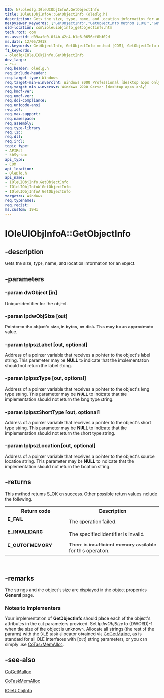 ```yaml
---
UID: NF:oledlg.IOleUIObjInfoA.GetObjectInfo
title: IOleUIObjInfoA::GetObjectInfo (oledlg.h)
description: Gets the size, type, name, and location information for an object.
helpviewer_keywords: ["GetObjectInfo","GetObjectInfo method [COM]","GetObjectInfo method [COM]","IOleUIObjInfo interface","GetObjectInfo method [COM]","IOleUIObjInfoA interface","GetObjectInfo method [COM]","IOleUIObjInfoW interface","IOleUIObjInfo interface [COM]","GetObjectInfo method","IOleUIObjInfo::GetObjectInfo","IOleUIObjInfoA interface [COM]","GetObjectInfo method","IOleUIObjInfoA.GetObjectInfo","IOleUIObjInfoA::GetObjectInfo","IOleUIObjInfoW interface [COM]","GetObjectInfo method","IOleUIObjInfoW::GetObjectInfo","_ole_IOleUIObjInfo_GetObjectInfo","com.ioleuiobjinfo_getobjectinfo","oledlg/IOleUIObjInfo::GetObjectInfo","oledlg/IOleUIObjInfoA::GetObjectInfo","oledlg/IOleUIObjInfoW::GetObjectInfo"]
old-location: com\ioleuiobjinfo_getobjectinfo.htm
tech.root: com
ms.assetid: d09aafd0-0f4b-42c4-b1e6-0656cf0bd02d
ms.date: 12/05/2018
ms.keywords: GetObjectInfo, GetObjectInfo method [COM], GetObjectInfo method [COM],IOleUIObjInfo interface, GetObjectInfo method [COM],IOleUIObjInfoA interface, GetObjectInfo method [COM],IOleUIObjInfoW interface, IOleUIObjInfo interface [COM],GetObjectInfo method, IOleUIObjInfo::GetObjectInfo, IOleUIObjInfoA interface [COM],GetObjectInfo method, IOleUIObjInfoA.GetObjectInfo, IOleUIObjInfoA::GetObjectInfo, IOleUIObjInfoW interface [COM],GetObjectInfo method, IOleUIObjInfoW::GetObjectInfo, _ole_IOleUIObjInfo_GetObjectInfo, com.ioleuiobjinfo_getobjectinfo, oledlg/IOleUIObjInfo::GetObjectInfo, oledlg/IOleUIObjInfoA::GetObjectInfo, oledlg/IOleUIObjInfoW::GetObjectInfo
f1_keywords:
- oledlg/IOleUIObjInfo.GetObjectInfo
dev_langs:
- c++
req.header: oledlg.h
req.include-header: 
req.target-type: Windows
req.target-min-winverclnt: Windows 2000 Professional [desktop apps only]
req.target-min-winversvr: Windows 2000 Server [desktop apps only]
req.kmdf-ver: 
req.umdf-ver: 
req.ddi-compliance: 
req.unicode-ansi: 
req.idl: 
req.max-support: 
req.namespace: 
req.assembly: 
req.type-library: 
req.lib: 
req.dll: 
req.irql: 
topic_type:
- APIRef
- kbSyntax
api_type:
- COM
api_location:
- OleDlg.h
api_name:
- IOleUIObjInfo.GetObjectInfo
- IOleUIObjInfoW.GetObjectInfo
- IOleUIObjInfoA.GetObjectInfo
targetos: Windows
req.typenames: 
req.redist: 
ms.custom: 19H1
---
```


# IOleUIObjInfoA::GetObjectInfo


## -description


Gets the size, type, name, and location information for an object.


## -parameters




### -param dwObject [in]

Unique identifier for the object.


### -param lpdwObjSize [out]

Pointer to the object's size, in bytes, on disk. This may be an approximate value.


### -param lplpszLabel [out, optional]

Address of a pointer variable that receives a pointer to the object's label string. This parameter may be <b>NULL</b> to indicate that the implementation should not return the label string.


### -param lplpszType [out, optional]

Address of a pointer variable that receives a pointer to the object's long type string. This parameter may be <b>NULL</b> to indicate that the implementation should not return the long type string.


### -param lplpszShortType [out, optional]

Address of a pointer variable that receives a pointer to the object's short type string. This parameter may be <b>NULL</b> to indicate that the implementation should not return the short type string.


### -param lplpszLocation [out, optional]

Address of a pointer variable that receives a pointer to the object's source location string. This parameter may be <b>NULL</b> to indicate that the implementation should not return the location string.


## -returns



This method returns S_OK on success. Other possible return values include the following.

<table>
<tr>
<th>Return code</th>
<th>Description</th>
</tr>
<tr>
<td width="40%">
<dl>
<dt><b>E_FAIL</b></dt>
</dl>
</td>
<td width="60%">
The operation failed.

</td>
</tr>
<tr>
<td width="40%">
<dl>
<dt><b>E_INVALIDARG</b></dt>
</dl>
</td>
<td width="60%">
The specified identifier is invalid.

</td>
</tr>
<tr>
<td width="40%">
<dl>
<dt><b>E_OUTOFMEMORY</b></dt>
</dl>
</td>
<td width="60%">
There is insufficient memory available for this operation.

</td>
</tr>
</table>
 




## -remarks



The strings and the object's size are displayed in the object properties <b>General</b> page.


<h3><a id="Notes_to_Implementers"></a><a id="notes_to_implementers"></a><a id="NOTES_TO_IMPLEMENTERS"></a>Notes to Implementers</h3>
Your implementation of <b>GetObjectInfo</b> should place each of the object's attributes in the out parameters provided. Set <i>lpdwObjSize</i> to (DWORD)-1 when the size of the object is unknown. Allocate all strings (the rest of the params) with the OLE task allocator obtained via <a href="https://docs.microsoft.com/windows/desktop/api/combaseapi/nf-combaseapi-cogetmalloc">CoGetMalloc</a>, as is standard for all OLE interfaces with [out] string parameters, or you can simply use <a href="https://docs.microsoft.com/windows/desktop/api/combaseapi/nf-combaseapi-cotaskmemalloc">CoTaskMemAlloc</a>.




## -see-also




<a href="https://docs.microsoft.com/windows/desktop/api/combaseapi/nf-combaseapi-cogetmalloc">CoGetMalloc</a>



<a href="https://docs.microsoft.com/windows/desktop/api/combaseapi/nf-combaseapi-cotaskmemalloc">CoTaskMemAlloc</a>



<a href="https://docs.microsoft.com/windows/desktop/api/oledlg/nn-oledlg-ioleuiobjinfoa">IOleUIObjInfo</a>
 

 

